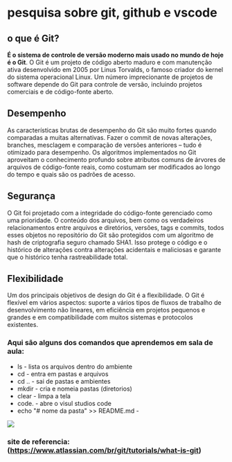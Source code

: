# pesquisa sobre git, github e vscode 

## o que é Git? 
**É o sistema de controle de versão moderno mais usado no mundo de hoje é o Git**. O Git é um projeto de código aberto maduro e com manutenção ativa desenvolvido em 2005 por Linus Torvalds, o famoso criador do kernel do sistema operacional Linux. Um número imprecionante de projetos de software depende do Git para controle de versão, incluindo projetos comerciais e de código-fonte aberto.

## Desempenho 
As características brutas de desempenho do Git são muito fortes quando comparadas a muitas alternativas. Fazer o commit de novas alterações, branches, mesclagem e comparação de versões anteriores – tudo é otimizado para desempenho. Os algoritmos implementados no Git aproveitam o conhecimento profundo sobre atributos comuns de árvores de arquivos de código-fonte reais, como costumam ser modificados ao longo do tempo e quais são os padrões de acesso.

## Segurança
O Git foi projetado com a integridade do código-fonte gerenciado como uma prioridade. O conteúdo dos arquivos, bem como os verdadeiros relacionamentos entre arquivos e diretórios, versões, tags e commits, todos esses objetos no repositório do Git são protegidos com um algoritmo de hash de criptografia seguro chamado SHA1. Isso protege o código e o histórico de alterações contra alterações acidentais e maliciosas e garante que o histórico tenha rastreabilidade total.

## Flexibilidade
Um dos principais objetivos de design do Git é a flexibilidade. O Git é flexível em vários aspectos: suporte a vários tipos de fluxos de trabalho de desenvolvimento não lineares, em eficiência em projetos pequenos e grandes e em compatibilidade com muitos sistemas e protocolos existentes.

### Aqui são alguns dos comandos que aprendemos em sala de aula:
* ls - lista os arquivos dentro do ambiente
* cd - entra em pastas e arquivos
* cd .. - sai de pastas e ambientes
* mkdir - cria e nomeia pastas (diretorios)
* clear - limpa a tela
* code. - abre o visul studios code
* echo "# nome da pasta" >> README.md -

![](https://encrypted-tbn0.gstatic.com/images?q=tbn:ANd9GcTn3sHK8AOBtGhdk8YJU-28jHI1mksKpWjU1qiogGTYAA&s)

### site de referencia: (https://www.atlassian.com/br/git/tutorials/what-is-git) 

